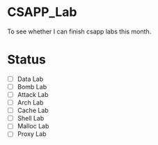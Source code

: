 # CSAPP_Lab
To see whether I can finish csapp labs this month.
# Status
- [ ] Data Lab
- [ ] Bomb Lab
- [ ] Attack Lab
- [ ] Arch Lab
- [ ] Cache Lab
- [ ] Shell Lab
- [ ] Malloc Lab
- [ ] Proxy Lab
